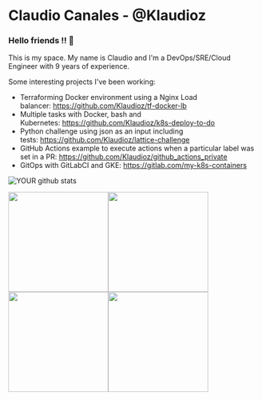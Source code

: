 # Claudio Canales - @Klaudioz

### Hello friends !! 👋

This is my space. My name is Claudio and I'm a DevOps/SRE/Cloud Engineer with 9 years of experience.

Some interesting projects I've been working:
- Terraforming Docker environment using a Nginx Load balancer: https://github.com/Klaudioz/tf-docker-lb
- Multiple tasks with Docker, bash and Kubernetes: https://github.com/Klaudioz/k8s-deploy-to-do
- Python challenge using json as an input including tests: https://github.com/Klaudioz/lattice-challenge
- GitHub Actions example to execute actions when a particular label was set in a PR: https://github.com/Klaudioz/github_actions_private
- GitOps with GitLabCI and GKE: https://gitlab.com/my-k8s-containers

![YOUR github stats](https://github-readme-stats.vercel.app/api?username=klaudioz)

<img src="https://www.cncf.io/wp-content/uploads/2017/07/logo_cka_whitetext-2.png" width=200 align=center><img src="https://training.linuxfoundation.org/wp-content/uploads/2018/01/logo_lfcs.png" width=200 align=center><img src="https://images.youracclaim.com/size/680x680/images/6774b3bf-7a82-4d40-a2d1-86b412635bae/AWS-SolArchitect-Associate.png" width=200 align=center><img src="https://miro.medium.com/max/648/1*T59fnCvp71WqNeuytWGorA.png" width=200 align=center>

<!--
**Klaudioz/Klaudioz** is a ✨ _special_ ✨ repository because its `README.md` (this file) appears on your GitHub profile.

Here are some ideas to get you started:

- 🔭 I’m currently working on ...
- 🌱 I’m currently learning ...
- 👯 I’m looking to collaborate on ...
- 🤔 I’m looking for help with ...
- 💬 Ask me about ...
- 📫 How to reach me: ...
- 😄 Pronouns: ...
- ⚡ Fun fact: ...
-->
